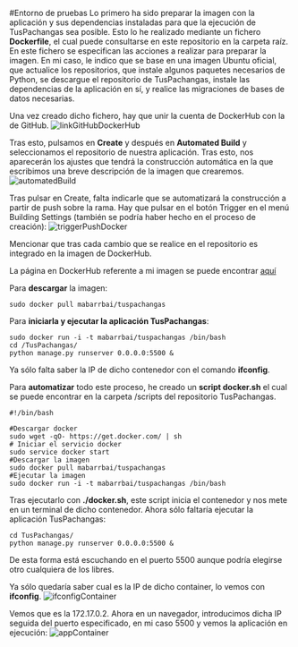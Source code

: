 #Entorno de pruebas
Lo primero ha sido preparar la imagen con la aplicación y sus dependencias instaladas para que la ejecución de TusPachangas sea posible. Esto lo he realizado mediante un fichero **Dockerfile**, el cual puede consultarse en este repositorio en la carpeta raíz. En este fichero se especifican las acciones a realizar para preparar la imagen. En mi caso, le indico que se base en una imagen Ubuntu oficial, que actualice los repositorios, que instale algunos paquetes necesarios de Python, se descargue el repositorio de TusPachangas, instale las dependencias de la aplicación en sí, y realice las migraciones de bases de datos necesarias.

Una vez creado dicho fichero, hay que unir la cuenta de DockerHub con la de GitHub.
![linkGitHubDockerHub](http://i1016.photobucket.com/albums/af281/raperaco/linkGitHubDockerHub_zpsbe8n1l2k.png)

Tras esto, pulsamos en **Create** y después en **Automated Build** y seleccionamos el repositorio de nuestra aplicación. Tras esto, nos aparecerán los ajustes que tendrá la construcción automática en la que escribimos una breve descripción de la imagen que crearemos.
![automatedBuild](http://i1016.photobucket.com/albums/af281/raperaco/automatedBuild_zpshybcr5pu.png)

Tras pulsar en Create, falta indicarle que se automatizará la construcción a partir de push sobre la rama. Hay que pulsar en el botón Trigger en el menú Building Settings (también se podría haber hecho en el proceso de creación):
![triggerPushDocker](http://i1016.photobucket.com/albums/af281/raperaco/triggerPushDocker_zpsihdttbzp.png)

Mencionar que tras cada cambio que se realice en el repositorio es integrado en la imagen de DockerHub.

La página en DockerHub referente a mi imagen se puede encontrar [aquí](https://hub.docker.com/r/mabarrbai/tuspachangas/)

Para **descargar** la imagen:
~~~
sudo docker pull mabarrbai/tuspachangas
~~~

Para **iniciarla y ejecutar la aplicación TusPachangas**:
~~~
sudo docker run -i -t mabarrbai/tuspachangas /bin/bash
cd /TusPachangas/
python manage.py runserver 0.0.0.0:5500 &
~~~

Ya sólo falta saber la IP de dicho contenedor con el comando **ifconfig**.

Para **automatizar** todo este proceso, he creado un **script docker.sh** el cual se puede encontrar en la carpeta /scripts del repositorio TusPachangas.
~~~
#!/bin/bash

#Descargar docker
sudo wget -qO- https://get.docker.com/ | sh
# Iniciar el servicio docker
sudo service docker start
#Descargar la imagen
sudo docker pull mabarrbai/tuspachangas
#Ejecutar la imagen
sudo docker run -i -t mabarrbai/tuspachangas /bin/bash 
~~~

Tras ejecutarlo con **./docker.sh**, este script inicia el contenedor y nos mete en un terminal de dicho contenedor. Ahora sólo faltaría ejecutar la aplicación TusPachangas:
~~~
cd TusPachangas/
python manage.py runserver 0.0.0.0:5500 &
~~~

De esta forma está escuchando en el puerto 5500 aunque podría elegirse otro cualquiera de los libres.

Ya sólo quedaría saber cual es la IP de dicho container, lo vemos con **ifconfig**.
![ifconfigContainer](http://i1016.photobucket.com/albums/af281/raperaco/ifconfigContainer_zpsdfuwlmvp.png)

Vemos que es la 172.17.0.2. 
Ahora en un navegador, introducimos dicha IP seguida del puerto especificado, en mi caso 5500 y vemos la aplicación en ejecución:
![appContainer](http://i1016.photobucket.com/albums/af281/raperaco/appContainer_zpsmjblx39n.png)

